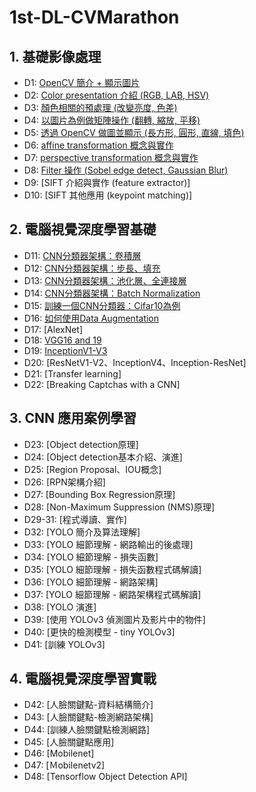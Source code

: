 # 1st-DL-CVMarathon

## 1. 基礎影像處理
* D1: [OpenCV 簡介 + 顯示圖片](https://github.com/yiruchen1993/1st-DL-CVMarathon/blob/feature/daily_learning/Day001_read_image_HW.ipynb)
* D2: [Color presentation 介紹 (RGB, LAB, HSV)](https://github.com/yiruchen1993/1st-DL-CVMarathon/blob/feature/daily_learning/Day002_change_color_space_HW.ipynb)
* D3: [顏色相關的預處理 (改變亮度, 色差)](https://github.com/yiruchen1993/1st-DL-CVMarathon/blob/feature/daily_learning/Day003_color_spave_op_HW.ipynb)
* D4: [以圖片為例做矩陣操作 (翻轉, 縮放, 平移)](https://github.com/yiruchen1993/1st-DL-CVMarathon/blob/feature/daily_learning/Day004_geometric_transform_HW.ipynb)
* D5: [透過 OpenCV 做圖並顯示 (長方形, 圓形, 直線, 填色)](https://github.com/yiruchen1993/1st-DL-CVMarathon/blob/feature/daily_learning/Day005_draw_HW.ipynb)
* D6: [affine transformation 概念與實作](https://github.com/yiruchen1993/1st-DL-CVMarathon/blob/feature/daily_learning/Day006_affine_HW.ipynb)
* D7: [perspective transformation 概念與實作](https://github.com/yiruchen1993/1st-DL-CVMarathon/blob/feature/daily_learning/Day007_perspective_HW.txt)
* D8: [Filter 操作 (Sobel edge detect, Gaussian Blur)](https://github.com/yiruchen1993/1st-DL-CVMarathon/blob/feature/daily_learning/Day008_sobel_gaussian_blur_HW.ipynb)
* D9: [SIFT 介紹與實作 (feature extractor)]
* D10: [SIFT 其他應用 (keypoint matching)]

## 2. 電腦視覺深度學習基礎
* D11: [CNN分類器架構：卷積層](https://github.com/yiruchen1993/1st-DL-CVMarathon/blob/feature/daily_learning/Day011_CNN-%E8%A8%88%E7%AE%97%E5%8F%83%E6%95%B8%E9%87%8F_HW.ipynb)
* D12: [CNN分類器架構：步長、填充](https://github.com/yiruchen1993/1st-DL-CVMarathon/blob/feature/daily_learning/Day012_Strides%20and%20Padding_HW.ipynb)
* D13: [CNN分類器架構：池化層、全連接層](https://github.com/yiruchen1993/1st-DL-CVMarathon/blob/feature/daily_learning/Day013_%E6%B1%A0%E5%8C%96%E3%80%81%E5%85%A8%E9%80%A3%E6%8E%A5%E5%B1%A4_HW.ipynb)
* D14: [CNN分類器架構：Batch Normalization](https://github.com/yiruchen1993/1st-DL-CVMarathon/blob/feature/daily_learning/Day014_Batch%20Normalization_HW.ipynb)
* D15: [訓練一個CNN分類器：Cifar10為例](https://github.com/yiruchen1993/1st-DL-CVMarathon/blob/feature/daily_learning/Day015_Cifar_HW.ipynb)
* D16: [如何使用Data Augmentation](https://github.com/yiruchen1993/1st-DL-CVMarathon/blob/feature/daily_learning/Day016_Image%20Augmentation_HW.ipynb)
* D17: [AlexNet]
* D18: [VGG16 and 19](https://github.com/yiruchen1993/1st-DL-CVMarathon/blob/feature/daily_learning/Day018_Vgg16_HW.ipynb)
* D19: [InceptionV1-V3](https://github.com/yiruchen1993/1st-DL-CVMarathon/blob/feature/daily_learning/Day019_Inception_HW.ipynb)
* D20: [ResNetV1-V2、InceptionV4、Inception-ResNet]
* D21: [Transfer learning]
* D22: [Breaking Captchas with a CNN]

## 3. CNN 應用案例學習
* D23: [Object detection原理]
* D24: [Object detection基本介紹、演進]
* D25: [Region Proposal、IOU概念]
* D26: [RPN架構介紹]
* D27: [Bounding Box Regression原理]
* D28: [Non-Maximum Suppression (NMS)原理]
* D29-31: [程式導讀、實作]
* D32: [YOLO 簡介及算法理解]
* D33: [YOLO 細節理解 - 網路輸出的後處理]
* D34: [YOLO 細節理解 - 損失函數]
* D35: [YOLO 細節理解 - 損失函數程式碼解讀]
* D36: [YOLO 細節理解 - 網路架構]
* D37: [YOLO 細節理解 - 網路架構程式碼解讀]
* D38: [YOLO 演進]
* D39: [使用 YOLOv3 偵測圖片及影片中的物件]
* D40: [更快的檢測模型 - tiny YOLOv3]
* D41: [訓練 YOLOv3]

## 4. 電腦視覺深度學習實戰
* D42: [人臉關鍵點-資料結構簡介]
* D43: [人臉關鍵點-檢測網路架構]
* D44: [訓練人臉關鍵點檢測網路]
* D45: [人臉關鍵點應用]
* D46: [Mobilenet]
* D47: [Ｍobilenetv2]
* D48: [Tensorflow Object Detection API]
